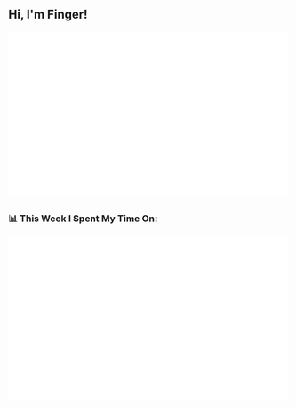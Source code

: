 <h2> Hi, I'm Finger!</h2>

<img align="right" src="https://raw.githubusercontent.com/spianmo/github-stats/master/generated/overview.svg#gh-light-mode-only">

<!-- <img align="right" height="160em" src="https://github-readme-stats-eight-theta.vercel.app/api/top-langs/?username=spianmo&layout=compact&langs_count=8&theme=algolia"/>	 -->
	
```go
package main

type Me struct {
	Name   string
	Job    string
	Code   string
	Skills string
}

func main() {
	me := &Me{
		Name:   "Finger",
		Job:    "Client-side Engineer",
		Code:   "Java and C++ and Others",
		Skills: "Android Security NLP ^o^",
	}
	_ = me
}
```


<h3>📊 This Week I Spent My Time On:</h3>
<img align='right' src="https://raw.githubusercontent.com/spianmo/github-stats/master/generated/languages.svg#gh-light-mode-only">

<!--START_SECTION:waka-->

```txt
Java                   9 hrs 20 mins   █████████░░░░░░░░░░░░░░░░   36.21 %
Kotlin                 8 hrs 15 mins   ████████░░░░░░░░░░░░░░░░░   32.00 %
XML                    2 hrs 10 mins   ██░░░░░░░░░░░░░░░░░░░░░░░   08.44 %
TypeScript             1 hr 51 mins    █▓░░░░░░░░░░░░░░░░░░░░░░░   07.22 %
Properties             1 hr 8 mins     █░░░░░░░░░░░░░░░░░░░░░░░░   04.43 %
```

<!--END_SECTION:waka-->
